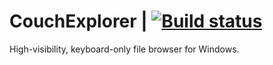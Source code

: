 # CouchExplorer | [![Build status](https://ci.appveyor.com/api/projects/status/m747agc335rg8iqj?svg=true)](https://ci.appveyor.com/project/EricSondergard/couchexplorer)

High-visibility, keyboard-only file browser for Windows.
